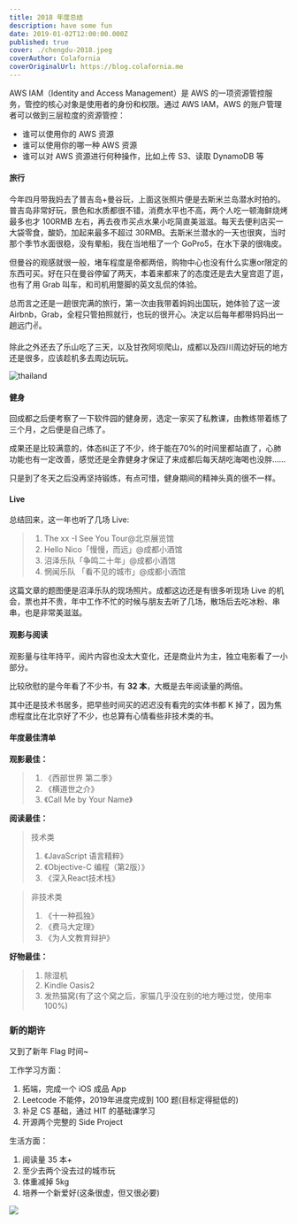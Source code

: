 ```yaml
---
title: 2018 年度总结
description: have some fun
date: 2019-01-02T12:00:00.000Z
published: true
cover: ./chengdu-2018.jpeg
coverAuthor: Colafornia
coverOriginalUrl: https://blog.colafornia.me
---
```


AWS IAM（Identity and Access Management）是 AWS 的一项资源管控服务，管控的核心对象是使用者的身份和权限。通过 AWS IAM，AWS 的账户管理者可以做到三层粒度的资源管控：

- 谁可以使用你的 AWS 资源
- 谁可以使用你的哪一种 AWS 资源
- 谁可以对 AWS 资源进行何种操作，比如上传 S3、读取 DynamoDB 等

#### 旅行

今年四月带我妈去了普吉岛+曼谷玩，上面这张照片便是去斯米兰岛潜水时拍的。普吉岛非常好玩，景色和水质都很不错，消费水平也不高，两个人吃一顿海鲜烧烤最多也才 100RMB 左右，再去夜市买点水果小吃简直美滋滋。每天去便利店买一大袋零食，酸奶，加起来最多不超过 30RMB。去斯米兰潜水的一天也很爽，当时那个季节水面很稳，没有晕船，我在当地租了一个 GoPro5，在水下录的很嗨皮。

但曼谷的观感就很一般，堵车程度是帝都两倍，购物中心也没有什么实惠or限定的东西可买。好在只在曼谷停留了两天，本着来都来了的态度还是去大皇宫逛了逛，也有了用 Grab 叫车，和司机用蹩脚的英文乱侃的体验。

总而言之还是一趟很完满的旅行，第一次由我带着妈妈出国玩，她体验了这一波 Airbnb，Grab，全程只管拍照就行，也玩的很开心。决定以后每年都带妈妈出一趟远门✌️。

除此之外还去了乐山吃了三天，以及甘孜阿坝爬山，成都以及四川周边好玩的地方还是很多，应该趁机多去周边玩玩。

![thailand](https://s2.ax1x.com/2019/06/01/V1dm9J.md.jpg)

#### 健身

回成都之后便考察了一下软件园的健身房，选定一家买了私教课，由教练带着练了三个月，之后便是自己练了。

成果还是比较满意的，体态纠正了不少，终于能在70%的时间里都站直了，心肺功能也有一定改善，感觉还是全靠健身才保证了来成都后每天胡吃海喝也没胖……

只是到了冬天之后没再坚持锻炼，有点可惜，健身期间的精神头真的很不一样。

#### Live

总结回来，这一年也听了几场 Live:

> 1. The xx -I See You Tour@北京展览馆
> 2. Hello Nico「慢慢，而远」@成都小酒馆
> 3. 沼泽乐队「争鸣二十年」@成都小酒馆
> 4. 惘闻乐队 「看不见的城市」@成都小酒馆

这篇文章的题图便是沼泽乐队的现场照片。成都这边还是有很多听现场 Live 的机会，票也并不贵，年中工作不忙的时候与朋友去听了几场，散场后去吃冰粉、串串，也是非常美滋滋。

#### 观影与阅读

观影量与往年持平，阅片内容也没太大变化，还是商业片为主，独立电影看了一小部分。

比较欣慰的是今年看了不少书，有 **32 本**，大概是去年阅读量的两倍。

其中还是技术书居多，把早些时间买的迟迟没有看完的实体书都 K 掉了，因为焦虑程度比在北京好了不少，也总算有心情看些非技术类的书。

#### 年度最佳清单

**观影最佳：**
> 1. 《西部世界 第二季》
> 2. 《横道世之介》
> 3. 《Call Me by Your Name》

**阅读最佳：**
> 技术类
> 1. 《JavaScript 语言精粹》
> 2. 《Objective-C 编程（第2版）》
> 3. 《深入React技术栈》

> 非技术类
> 1. 《十一种孤独》
> 2. 《费马大定理》
> 3. 《为人文教育辩护》

**好物最佳：**
> 1. 除湿机
> 2. Kindle Oasis2
> 3. 发热猫窝(有了这个窝之后，家猫几乎没在别的地方睡过觉，使用率100%)

### 新的期许

又到了新年 Flag 时间~

工作学习方面：

1. 拓端，完成一个 iOS 成品 App
2. Leetcode 不能停，2019年进度完成到 100 题(目标定得挺低的)
3. 补足 CS 基础，通过 HIT 的基础课学习
4. 开源两个完整的 Side Project

生活方面：

1. 阅读量 35 本+
2. 至少去两个没去过的城市玩
3. 体重减掉 5kg
4. 培养一个新爱好(这条很虚，但又很必要)

![](https://s2.ax1x.com/2019/06/01/V1dn39.png)
